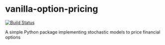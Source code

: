 # vanilla-option-pricing
[![Build Status](https://travis-ci.org/donlelef/vanilla-option-pricing.svg?branch=master)](https://travis-ci.org/donlelef/vanilla-option-pricing)  

A simple Python package implementing stochastic models to price financial options
